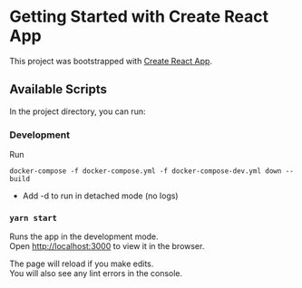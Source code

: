 # Getting Started with Create React App

This project was bootstrapped with [Create React App](https://github.com/facebook/create-react-app).

## Available Scripts

In the project directory, you can run:

### Development

Run

`docker-compose -f docker-compose.yml -f docker-compose-dev.yml down --build`

- Add -d to run in detached mode (no logs)

### `yarn start`

Runs the app in the development mode.\
Open [http://localhost:3000](http://localhost:3000) to view it in the browser.

The page will reload if you make edits.\
You will also see any lint errors in the console.

